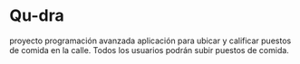 # Qu-dra
proyecto programación avanzada aplicación para ubicar y calificar puestos de comida en la calle. Todos los usuarios podrán subir puestos de comida.
